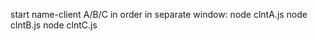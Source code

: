 
start name-client A/B/C in order in separate window:
   node clntA.js
   node clntB.js
   node clntC.js



